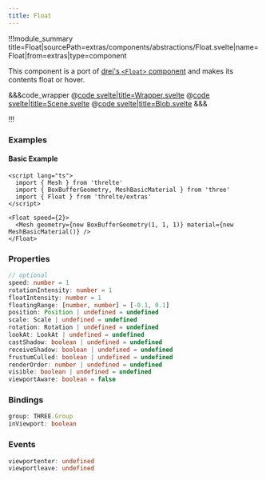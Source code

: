 ```yaml
---
title: Float
---
```


<script lang="ts">
import Wrapper from '$examples/extras/float/Wrapper.svelte'
</script>

!!!module_summary title=Float|sourcePath=extras/components/abstractions/Float.svelte|name=Float|from=extras|type=component

This component is a port of [drei's `<Float>` component](https://github.com/pmndrs/drei#float) and makes its contents float or hover.

<ExampleWrapper>
  <Wrapper />
</ExampleWrapper>

&&&code_wrapper
@[code svelte|title=Wrapper.svelte](../../../../examples/extras/float/Wrapper.svelte)
@[code svelte|title=Scene.svelte](../../../../examples/extras/float/Scene.svelte)
@[code svelte|title=Blob.svelte](../../../../examples/extras/float/Blob.svelte)
&&&

!!!

### Examples

#### Basic Example

```svelte
<script lang="ts">
  import { Mesh } from 'threlte'
  import { BoxBufferGeometry, MeshBasicMaterial } from 'three'
  import { Float } from 'threlte/extras'
</script>

<Float speed={2}>
  <Mesh geometry={new BoxBufferGeometry(1, 1, 1)} material={new MeshBasicMaterial()} />
</Float>
```

### Properties

```ts
// optional
speed: number = 1
rotationIntensity: number = 1
floatIntensity: number = 1
floatingRange: [number, number] = [-0.1, 0.1]
position: Position | undefined = undefined
scale: Scale | undefined = undefined
rotation: Rotation | undefined = undefined
lookAt: LookAt | undefined = undefined
castShadow: boolean | undefined = undefined
receiveShadow: boolean | undefined = undefined
frustumCulled: boolean | undefined = undefined
renderOrder: number | undefined = undefined
visible: boolean | undefined = undefined
viewportAware: boolean = false
```

### Bindings <!-- omit in toc -->

```ts
group: THREE.Group
inViewport: boolean
```

### Events <!-- omit in toc -->

```ts
viewportenter: undefined
viewportleave: undefined
```
